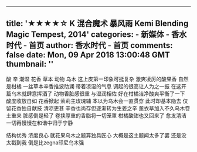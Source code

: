 
---
title: '★★★★☆ K 混合魔术 暴风雨 Kemi Blending Magic Tempest, 2014'
categories: 
    - 新媒体
    - 香水时代 - 首页
author: 香水时代 - 首页
comments: false
date: Mon, 09 Apr 2018 13:00:48 GMT
thumbnail: ''
---

<div>   
酸 辛 潮湿 花香 草本 动物 乌木
这上皮第一印象可挺复杂
激爽凌厉的酸果香 自然是柑橘 一丝草本辛香推波助澜 带着凉湿的气息 调起的很高让人为之一振 在这开篇乌木就肆意挥洒了 动物香脏感很重 与湿润相佐 好在柑橘洁净酸爽平衡了一下
酸度收放自如 花香掀起 茉莉主玫瑰辅 本以为乌木会一直贯穿 此时却基本隐去 仅留花香独自献技 清凉更甚 辛香也尚存但逐渐转为生姜之辛 薰衣草加入不久乌木卷土重来 脏感倒是轻了 卷挟厚重的香脂将一切笼罩 柑橘酸甜也又回来了 愈发清洁 一切再慢慢在和谐中归于宁静

结构优秀 浓度良心 就花果乌木之题算独具匠心 大概是这主题闻太多了罢 还是没太戳到我 
倒是比zegna印尼乌木强  
</div>
            